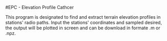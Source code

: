 #EPC - Elevation Profile Cathcer

This program is designated to find and extract terrain elevation profiles in stations' radio paths.
Input the stations' coordinates and sampled desired, the output will be plotted in screen and can be download in formate .m or .npz.
